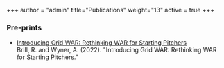 +++
author = "admin"
title="Publications"
weight="13"
active = true
+++

<!-- 
### Pre-prints & Working Papers
-->

### Pre-prints

* [Introducing Grid WAR: Rethinking WAR for Starting Pitchers](https://arxiv.org/abs/2209.07274)      
Brill, R. and Wyner, A. (2022). "Introducing Grid WAR: Rethinking WAR for Starting Pitchers."


